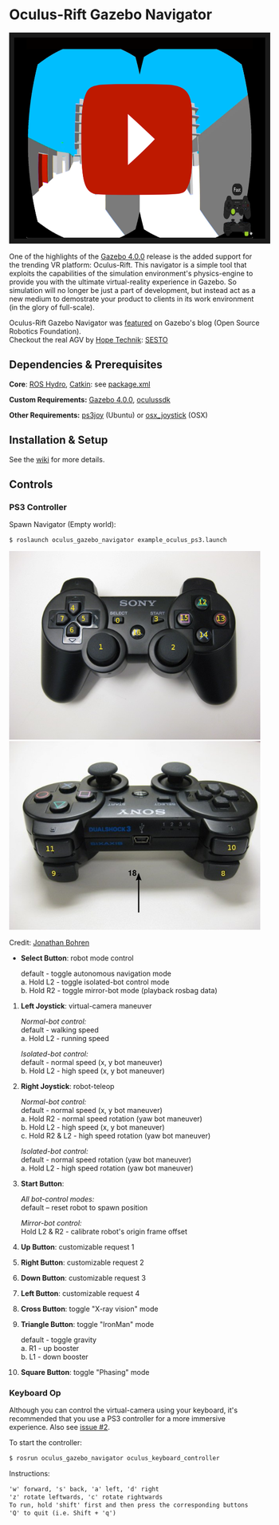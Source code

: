 Oculus-Rift Gazebo Navigator
=======================
<p align="middle">
    <a href="http://www.youtube.com/watch?feature=player_embedded&v=69O5Ya9Zrpk
    " target="_blank"><img src="images/thumbnail.png" 
    alt="IMAGE ALT TEXT HERE" width="718" height="403" border="10"/></a>
</p>

One of the highlights of the [Gazebo 4.0.0](http://gazebosim.org/blog/gazebo4) release is the added support for the trending VR platform: Oculus-Rift. This navigator is a simple tool that exploits the capabilities of the simulation environment's physics-engine to provide you with the ultimate virtual-reality experience in Gazebo. So simulation will no longer be just a part of development, but instead act as a new medium to demostrate your product to clients in its work environment (in the glory of full-scale).

Oculus-Rift Gazebo Navigator was [featured](http://gazebosim.org/blog/gazeb_navigator) on Gazebo's blog (Open Source Robotics Foundation).  
Checkout the real AGV by [Hope Technik](http://hopetechnik.com/): [SESTO](https://www.youtube.com/watch?v=fd4DJ9VDrbI)  

## Dependencies & Prerequisites
**Core**: [ROS Hydro](http://wiki.ros.org/hydro), [Catkin](http://wiki.ros.org/catkin): see [package.xml](package.xml)

**Custom Requirements:** [Gazebo 4.0.0](https://bitbucket.org/TihomRis/gazebo), [oculussdk](https://github.com/MohitShridhar/oculussdk)

**Other Requirements:** [ps3joy](http://wiki.ros.org/ps3joy) (Ubuntu) or [osx_joystick](https://github.com/walchko/osx_joystick) (OSX)

## Installation & Setup

See the [wiki](https://github.com/MohitShridhar/oculus_gazebo_navigator/wiki/1.-Installation-&-Setup) for more details.

## Controls

### PS3 Controller

Spawn Navigator (Empty world):
```bash
$ roslaunch oculus_gazebo_navigator example_oculus_ps3.launch
```

<p align="center">
    <img style="" src="images/front_btns.jpg" />
    <img style="" src="images/back_btns.jpg" />
</p>

Credit: [Jonathan Bohren](http://wiki.ros.org/ps3joy)

- **Select Button**: robot mode control

	default - toggle autonomous navigation mode  
	a. Hold L2 - toggle isolated-bot control mode  
    b. Hold R2 - toggle mirror-bot mode (playback rosbag data)  
    
1. **Left Joystick**: virtual-camera maneuver
	
    *Normal-bot control:*  
	default - walking speed  
	a. Hold L2 - running speed  
    
    *Isolated-bot control:*  
    default - normal speed (x, y bot maneuver)  
    b. Hold L2 - high speed (x, y bot maneuver)  
    
2. **Right Joystick**: robot-teleop
	
    *Normal-bot control:*  
    default - normal speed (x, y bot maneuver)  
    a. Hold R2 - normal speed rotation (yaw bot maneuver)  
    b. Hold L2 - high speed (x, y bot maneuver)  
    c. Hold R2 & L2 - high speed rotation (yaw bot maneuver)  
    
    *Isolated-bot control:*  
	default - normal speed rotation (yaw bot maneuver)  
    a. Hold L2 - high speed rotation (yaw bot maneuver)  

3. **Start Button**:
	
    *All bot-control modes:*  
    default – reset robot to spawn position  
    
    *Mirror-bot control:*  
    Hold L2 & R2 - calibrate robot's origin frame offset  
    
4. **Up Button**: customizable request 1

5. **Right Button**: customizable request 2

6. **Down Button**: customizable request 3

7. **Left Button**: customizable request 4

8. **Cross Button**: toggle "X-ray vision" mode

9. **Triangle Button**: toggle "IronMan" mode

    default - toggle gravity  
    a. R1 - up booster  
    b. L1 - down booster  

10. **Square Button**: toggle "Phasing" mode

### Keyboard Op
Although you can control the virtual-camera using your keyboard, it's recommended that you use a PS3 controller for a more immersive experience. Also see [issue #2](/../../issues/2).

To start the controller:
```bash
$ rosrun oculus_gazebo_navigator oculus_keyboard_controller
```
Instructions:
```
'w' forward, 's' back, 'a' left, 'd' right
'z' rotate leftwards, 'c' rotate rightwards
To run, hold 'shift' first and then press the corresponding buttons
'Q' to quit (i.e. Shift + 'q')
```
